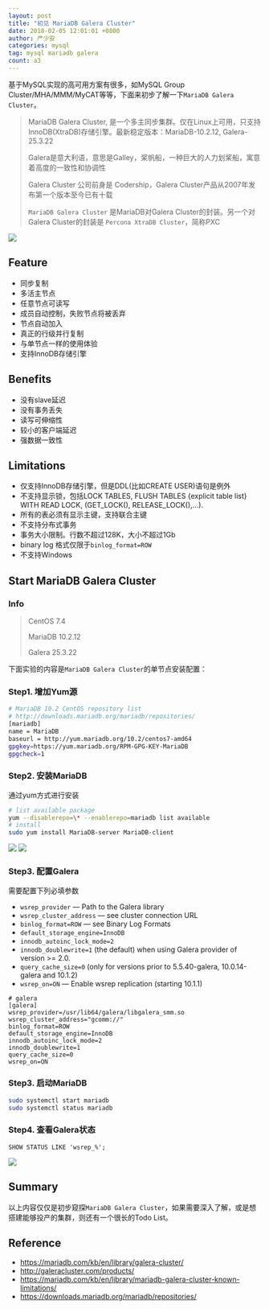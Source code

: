 ```yaml
---
layout: post
title: "初见 MariaDB Galera Cluster"
date: 2018-02-05 12:01:01 +0800
author: 严少安
categories: mysql
tag: mysql mariadb galera
count: a3
---
```



基于MySQL实现的高可用方案有很多，如MySQL Group Cluster/MHA/MMM/MyCAT等等，下面来初步了解一下`MariaDB Galera Cluster`。

> MariaDB Galera Cluster, 是一个多主同步集群。仅在Linux上可用，只支持 InnoDB(XtraDB)存储引擎。最新稳定版本：MariaDB-10.2.12, Galera-25.3.22
>
> Galera是意大利语，意思是Galley，桨帆船，一种巨大的人力划桨船，寓意着高度的一致性和协调性
>
> Galera Cluster 公司前身是 Codership，Galera Cluster产品从2007年发布第一个版本至今已有十载
>
> `MariaDB Galera Cluster` 是MariaDB对Galera Cluster的封装。另一个对Galera Cluster的封装是 `Percona XtraDB Cluster`，简称PXC


![](https://shawn0915.github.io/assets/img_mysql/galera_replication1.png)

## Feature

- 同步复制
- 多活主节点
- 任意节点可读写
- 成员自动控制，失败节点将被丢弃
- 节点自动加入
- 真正的行级并行复制
- 与单节点一样的使用体验
- 支持InnoDB存储引擎


## Benefits

- 没有slave延迟
- 没有事务丢失
- 读写可伸缩性
- 较小的客户端延迟
- 强数据一致性


## Limitations

- 仅支持InnoDB存储引擎，但是DDL(比如CREATE USER)语句是例外
- 不支持显示锁，包括LOCK TABLES, FLUSH TABLES {explicit table list} WITH READ LOCK, (GET_LOCK(), RELEASE_LOCK(),…).
- 所有的表必须有显示主键，支持联合主键
- 不支持分布式事务
- 事务大小限制。行数不超过128K，大小不超过1Gb
- binary log 格式仅限于`binlog_format=ROW`
- 不支持Windows


## Start MariaDB Galera Cluster

### Info

> CentOS 7.4
>
> MariaDB 10.2.12
>
> Galera 25.3.22

下面实验的内容是`MariaDB Galera Cluster`的单节点安装配置：

### Step1. 增加Yum源

```bash
# MariaDB 10.2 CentOS repository list
# http://downloads.mariadb.org/mariadb/repositories/
[mariadb]
name = MariaDB
baseurl = http://yum.mariadb.org/10.2/centos7-amd64
gpgkey=https://yum.mariadb.org/RPM-GPG-KEY-MariaDB
gpgcheck=1
```

### Step2. 安装MariaDB

通过yum方式进行安装

```bash
# list available package
yum --disablerepo=\* --enablerepo=mariadb list available
# install
sudo yum install MariaDB-server MariaDB-client
```

![](https://shawn0915.github.io/assets/img_mysql/a3/a3-img-01.png)
![](https://shawn0915.github.io/assets/img_mysql/a3/a3-img-02.png)


### Step3. 配置Galera

需要配置下列必填参数

- `wsrep_provider` — Path to the Galera library
- `wsrep_cluster_address` — see cluster connection URL
- `binlog_format=ROW` — see Binary Log Formats
- `default_storage_engine=InnoDB`
- `innodb_autoinc_lock_mode=2`
- `innodb_doublewrite=1` (the default) when using Galera provider of version >= 2.0.
- `query_cache_size=0` (only for versions prior to 5.5.40-galera, 10.0.14-galera and 10.1.2)
- `wsrep_on=ON` — Enable wsrep replication (starting 10.1.1)

```
# galera
[galera]
wsrep_provider=/usr/lib64/galera/libgalera_smm.so
wsrep_cluster_address="gcomm://"
binlog_format=ROW
default_storage_engine=InnoDB
innodb_autoinc_lock_mode=2
innodb_doublewrite=1
query_cache_size=0
wsrep_on=ON
```


### Step3. 启动MariaDB

```bash
sudo systemctl start mariadb
sudo systemctl status mariadb
```

### Step4. 查看Galera状态

```mysql
SHOW STATUS LIKE 'wsrep_%';
```

![](https://shawn0915.github.io/assets/img_mysql/a3/a3-img-03.png)

## Summary

以上内容仅仅是初步窥探`MariaDB Galera Cluster`，如果需要深入了解，或是想搭建能够投产的集群，则还有一个很长的Todo List。


## Reference

- https://mariadb.com/kb/en/library/galera-cluster/
- http://galeracluster.com/products/
- https://mariadb.com/kb/en/library/mariadb-galera-cluster-known-limitations/
- https://downloads.mariadb.org/mariadb/repositories/
